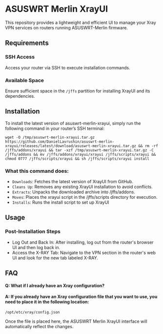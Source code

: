 # ASUSWRT Merlin XrayUI
This repository provides a lightweight and efficient UI to manage your Xray VPN services on routers running ASUSWRT-Merlin firmware.

## Requirements

### SSH Access 
Access your router via SSH to execute installation commands.

### Available Space
Ensure sufficient space in the `/jffs` partition for installing XrayUI and its dependencies.

## Installation
To install the latest version of asuswrt-merlin-xrayui, simply run the following command in your router’s SSH terminal:
```shell
wget -O /tmp/asuswrt-merlin-xrayui.tar.gz https://github.com/DanielLavrushin/asuswrt-merlin-xrayui/releases/latest/download/asuswrt-merlin-xrayui.tar.gz && rm -rf /jffs/addons/xrayui && tar -xzf /tmp/asuswrt-merlin-xrayui.tar.gz -C /jffs/addons && mv /jffs/addons/xrayui/xrayui /jffs/scripts/xrayui && chmod 0777 /jffs/scripts/xrayui && sh /jffs/scripts/xrayui install
```

### What this command does:
- `Downloads`: Fetches the latest version of XrayUI from GitHub.
- `Cleans Up`: Removes any existing XrayUI installation to avoid conflicts.
- `Extracts`: Unpacks the downloaded archive into /jffs/addons.
- `Moves`: Places the xrayui script in the /jffs/scripts directory for execution.
- `Installs`: Runs the install script to set up XrayUI

## Usage
### Post-Installation Steps
- Log Out and Back In: After installing, log out from the router's browser UI and then log back in.
- Access the X-RAY Tab: Navigate to the VPN section in the router's web UI and look for the new tab labeled X-RAY.

## FAQ
#### Q: What if I already have an Xray configuration?
#### A: If you already have an Xray configuration file that you want to use, you need to place it in the following location:
```
/opt/etc/xray/config.json
```
Once the file is placed here, the ASUSWRT Merlin XrayUI interface will automatically reflect the changes.